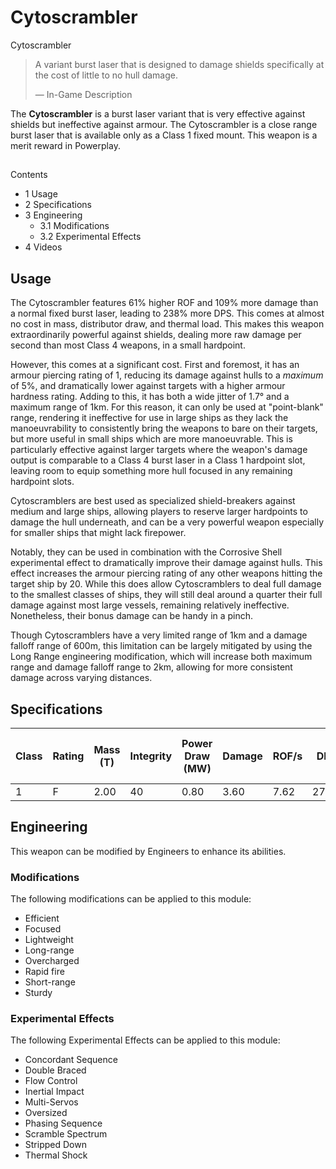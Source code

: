 # Cytoscrambler
Cytoscrambler
 		 	 

> 
> 
> A variant burst laser that is designed to damage shields specifically at the cost of little to no hull damage.
> 
> 
> — In-Game Description
> 

The **Cytoscrambler** is a burst laser variant that is very effective against shields but ineffective against armour. The Cytoscrambler is a close range burst laser that is available only as a Class 1 fixed mount. This weapon is a merit reward in Powerplay.

## 

Contents

- 1 Usage
- 2 Specifications
- 3 Engineering
    - 3.1 Modifications
    - 3.2 Experimental Effects
- 4 Videos

## Usage

The Cytoscrambler features 61% higher ROF and 109% more damage than a normal fixed burst laser, leading to 238% more DPS. This comes at almost no cost in mass, distributor draw, and thermal load. This makes this weapon extraordinarily powerful against shields, dealing more raw damage per second than most Class 4 weapons, in a small hardpoint.

However, this comes at a significant cost. First and foremost, it has an armour piercing rating of 1, reducing its damage against hulls to a *maximum* of 5%, and dramatically lower against targets with a higher armour hardness rating. Adding to this, it has both a wide jitter of 1.7° and a maximum range of 1km. For this reason, it can only be used at "point-blank" range, rendering it ineffective for use in large ships as they lack the manoeuvrability to consistently bring the weapons to bare on their targets, but more useful in small ships which are more manoeuvrable. This is particularly effective against larger targets where the weapon's damage output is comparable to a Class 4 burst laser in a Class 1 hardpoint slot, leaving room to equip something more hull focused in any remaining hardpoint slots.  

Cytoscramblers are best used as specialized shield-breakers against medium and large ships, allowing players to reserve larger hardpoints to damage the hull underneath, and can be a very powerful weapon especially for smaller ships that might lack firepower.

Notably, they can be used in combination with the Corrosive Shell experimental effect to dramatically improve their damage against hulls. This effect increases the armour piercing rating of any other weapons hitting the target ship by 20. While this does allow Cytoscramblers to deal full damage to the smallest classes of ships, they will still deal around a quarter their full damage against most large vessels, remaining relatively ineffective. Nonetheless, their bonus damage can be handy in a pinch.

Though Cytoscramblers have a very limited range of 1km and a damage falloff range of 600m, this limitation can be largely mitigated by using the Long Range engineering modification, which will increase both maximum range and damage falloff range to 2km, allowing for more consistent damage across varying distances.

## Specifications

| Class | Rating | Mass (T) | Integrity | Power Draw (MW) | Damage | ROF/s | DPS | Thermal Load/s | Distributor Draw | Armour Piercing | Damage Falloff Range (m) | Maximum Range (m) | Jitter |
| --- | --- | --- | --- | --- | --- | --- | --- | --- | --- | --- | --- | --- | --- |
| 1 | F | 2.00 | 40 | 0.80 | 3.60 | 7.62 | 27.43 | 0.28 | 0.31 | 1 | 600 | 1000 | 1.7° |

## Engineering

This weapon can be modified by Engineers to enhance its abilities.

### Modifications

The following modifications can be applied to this module:

- Efficient
- Focused
- Lightweight
- Long-range
- Overcharged
- Rapid fire
- Short-range
- Sturdy

### Experimental Effects

The following Experimental Effects can be applied to this module:

- Concordant Sequence
- Double Braced
- Flow Control
- Inertial Impact
- Multi-Servos
- Oversized
- Phasing Sequence
- Scramble Spectrum
- Stripped Down
- Thermal Shock